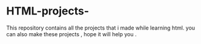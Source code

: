 # HTML-projects-
This repository contains all the projects that i made while learning html. you can also make these projects , hope it will help you .
